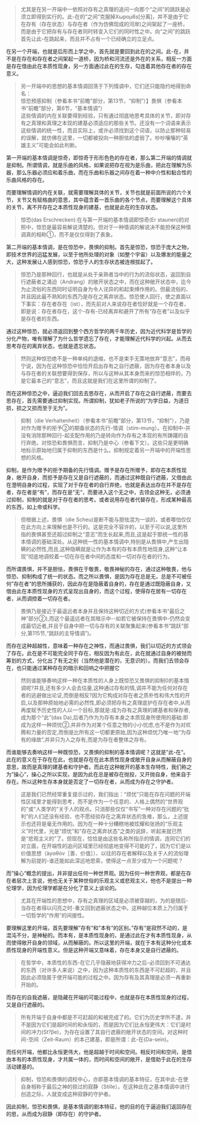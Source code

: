 <blockquote data-pid="6nIaNNA2">尤其是在另一开端中一依照对存有之真理的追问一向那个“之间”的跳跃是必须立即得到实行的。此-在的“之间”克服掉Xωpoμ6s[分离]，并不是由于它在存有（存在状态）与存在者（作为仿佛现成的河岸)之间架起了一座桥，而是由于它把存有与存在者同时转变入它们的同时性之中。向“之间”的跳跃首先让此-在跳起来，而且并不占有一个已经确立的立足点。</blockquote><p data-pid="Rr6n4Pmi">在另一个开端，也就是后形而上学之中，首先就是要回到此在的之间。此-在，并不是在存在和存在者之间架起一道桥，因为桥和河流还是外在的关系，相反一方面是存在借由此在本质性现身，另一方面通过此在的生存，勾连着其他存在者的存在意义。</p><blockquote data-pid="dinG6EHB">另一开端中的思想的基本情调回荡于下列情调中，它们还只能隐约地得到命名：<br>惊恐预感抑制（参看本书“前瞻”部分，第13节，“抑制”）】畏惧（参看本书“前瞻”部分，第6节，“基本情调”）<br>这些情调的内在关联要得到经验，只有通过彻底地思考具体的关节，即对存有之真理和真理之本现的建基必须适应的那些关节。还没有一个词语来表示这些情调的统一性，而且实际上，或许必须找到这个词语，以防止那种轻易的误解，就仿佛在这里，一切都被投向一种胆怯的虚弱了。吵吵嚷嚷的“英雄主义”可能会如此判断。</blockquote><p data-pid="Y8uzMqJl">第一开端的基本情调是惊奇，即惊奇于形形色色的存在者，那么第二开端的情调就是抑制。所谓情调，就是乐曲的风格，如果说把存在视为是乐曲，把此在理解为乐器，那么乐器必须应和着乐曲，而在乐曲和乐器之间存在着一种中介性和黏合性的乐曲风格的存在。</p><p data-pid="LysB1lIw">而要理解情调的内在关联，就需要理解具体的关节，关节也就是前面所说的六个关节，关节又有赋格曲的意思，其中蕴含着一首乐曲的各个节点，而要理解这个具体的关节，离不开存在之本质性现身的建基，也就是此在的生存状态。</p><blockquote data-pid="3pDI-dJi">惊恐(das Erschrecken):在与第一开端的基本情调即惊奇(Er staunen)的对照中，惊恐是最容易解说清楚的。但对于一种情调的解说决不能担保这种情调真的相称①，而不是仅仅得到了表象。</blockquote><p data-pid="-avWdJgg">第二开端的基本情调，是在惊恐中，畏惧的抑制。首先是惊恐，惊恐于庞大之物，即技术世界的迅猛发展，以至于他所处理的对象（如整个宇宙）以及爆发的能量之大，这种发展让人感到惊恐，惊恐于人的生存状态被连根拔起了。</p><blockquote data-pid="xc_7ri--">惊恐乃是那种回行，也就是从处于亲熟者当中的行为的流俗状态，返回到自行遮蔽者之涌迫（Andrang）的敞开状态之中，而在这种敞开状态中，迄今为止流俗的东西同时证明自身为令人诧异的和起束缚作用的。但最流俗的、并且因此最不熟知的东西乃是存在之离弃状态。惊恐使人回行，使之直面以下事实：存在者存在（ist），而先前对人来说存在者恰好就是一个存在者，即是说：存在者存在，这个-存有-已经离弃和避开了所有“存在者”以及似乎是存在者的东西。</blockquote><p data-pid="jCvYwLS0">通过这种惊恐，就必须返回到整个西方哲学的两千年历史，因为近代科学是哲学的分化产物，唯有理解了为什么哲学遗忘了存在，才能理解近代科学的兴起。从而去思考存在的离弃状态，也就是遗忘状态。</p><blockquote data-pid="ACOM9RSA">然则这种惊恐绝不是一种单纯的退缩，也不是束手无策地放弃“意志”，而毋宁说，因为在这种惊恐中恰恰开启出存有之自行遮蔽，因为存在者本身以及与存在者的关联想要得到保存，所以与这种从其本身而来的惊恐相伴的，乃是它最本己的“意志”，而且这就是我们在这里所谓的抑制了。</blockquote><p data-pid="w6kr9Wx0">而在这种惊恐之中，逼迫我们回去去思存在，从而开启了存在之自行遮蔽，而要去思存在，首先需要通过抑制实现。所谓抑制，犹如老子所说的“为学日益，为道日损，损之又损而至于无为”。</p><blockquote data-pid="BJVyGRYY">抑制（die Verhaltenheit）（参看本书“前瞻”部分，第13节，“抑制”），乃是对作为赠予的拒予②的期备状态的先行-情调（stim-mung）。在抑制中-并没有消除那种回行-起支配作用的乃是转向作为存有之本现的有所踌躇的自行弃绝。对惊恐和畏惧而言，抑制乃是中心（参看下文）。这些只是更明确地标示原始地归属于抑制的东西是什么。抑制规定着另一开端中的开端性思想的风格。</blockquote><p data-pid="DRA58r8U">抑制，是作为赠予的拒予期备的先行情调。赠予是存在所赠予，即存在本质性现身，敞开自身，而拒予是存在又是自行遮蔽的，而通过这种既自行遮蔽，又借由此在澄明自身的过程，实现了对于存在者的自行弃绝，也就是表达出存在并不是存在者，存在者是“有”，而存在是”无“，而要进入这个无之中，去领会这种无，必须通过抑制，抑制的就是对于存在者的思考。或者说用存在者代替存在，形成某种最高的东西，如上帝或科学。</p><blockquote data-pid="ksKxlmDI">但根据上述，畏惧（die Scheu)是断不能与胆怯混为一谈的，或者哪怕仅仅在此方向上来理解也是不行的。这是完全不容许的，以至于可以说,这里所指的畏惧甚至还超过抑制之“意志”而生长起来,而且,这是起于那统一性的基本情调的基础深处。从这种统一性的基本情调中,特别是从畏惧中,产生出隐瞒的必然性,而且,这种隐瞒就是让作为本有的存有本质性地现身,这种“让本现”彻底地调校着一切在存在者中间的态度和一切对存在者的行为。</blockquote><p data-pid="zEC3XyzP">而所谓畏惧，并不是胆怯，畏惧在于敬畏，敬畏神秘的存在，通过这种敬畏，他与惊恐、抑制构成了统一的状态。而之所以畏惧，是因为存在总是无，总是不可被任何”存在者“的思所捕获的，因此存在是隐蔽着自身的，存在是通过既隐蔽自身，又借由此在本质性现身的方式呈现出自身的，而这个过程，使得存在居有一切存在者，从而调控着一切存在者。</p><blockquote data-pid="1o4QqDgg">畏惧乃是接近于最遥远者本身并且保持这种切近的方式(参看本书“最后之神”部分②),而这个最遥远者在其暗示中--如若它被保持在畏惧中-仍然会变成最切近者,并且于自身中把一切与存有的关联聚集起来(参看本书“跳跃”部分,第115节,“跳跃的主导情调”)。</blockquote><p data-pid="b713zHhe">而存在这种超越性，意味着一种存在之神性，而通过畏惧，我们以切近的方式领会了存在。此在是不可能完全同于存在，相反因为有此在，此在就通过自身的被抛而筹划的方式，分化出了有无之别（当然他是潜在的，无意识的）。而我们去领会存在，也只能通过某种存在的暗示和回响之中把握它</p><blockquote data-pid="_23V3NXu">然则谁能够奏响这样一种在本质性的人身上既惊恐又畏惧的抑制0的基本情调呢?并且,还有多少人会去估量,这种通过存有的情,调并不能为任何对存在者的逃避做出论证,而倒是相反?因为它构成对存在者之质朴性和伟大性的开启,以及那种原始地必需的必然性,即必须把存有之真理底护在存在者中,从而再度赋予历史性的人以一个目标,那就是:成为存有之真理的建基者和保存者,成为那个“此”(das Da),后者乃作为为存有本身之本质现身所使用的基础:即成为这样一种烦忧②,并非作为对某个任意之物的小小忧虑,也不是作为对欢腾和力量的否定,而倒是比所有这一切都更原始,因为这种烦忧乃唯一地“为存有的缘故”,并非只为人之存有,而是为存在者整体之存有。</blockquote><p data-pid="edDgf13A">而谁能够去奏响这样一种既惊恐，又畏惧的抑制的基本情调呢？这就是”此-在“。此在的意义在于存在在此，也就是存在在此本质性现身或敞开自身从而解蔽自身的意思，故而是真理的建基者和守护者。而此在这种敞开的基本生存特性，我们称之为”操心“，操心之所以实现，是因为此在总是被存在抛投，又开抛自身，他来自于存在。所以这种生存本身就是否定了一切存在者，从而成为存在之守护者。</p><blockquote data-pid="lBSPVEoh">这是我们已然经常重复提示过的，我们指出：“烦忧”只能在存在问题的开端性区域里才能得到思考，而不是作为一个任意的、人格上偶然的“世界观的”或“人类学的”关于人的观点。只消那些仅仅“书写”一种对存在问题的“批判”的人们还没有经验、也不愿经验存在之离弃状态的急难，那么，上述提示也还将是毫无作用的。因为在一种十分糟糕地被炫耀和张扬的“乐观主义”时代里，光是“烦忧”和“存在之离弃状态”之类的说辞，听起来就已然是“悲观主义的”了。但现在，恰恰是由这些名称所指示的情调，连同它们的对立面，在开端性的追问区域里已经彻底地变得不可能的了，因为它们是以价值思想（àyαθóv［善、价值］）、以往的存在者解释以及关于人的流俗理解为前提的-谁还能如此深远地思索，使得这一点至少成为一个问题呢？</blockquote><p data-pid="ZcenGhCV">而”操心“概念的提出，并非提出任何一种世界观。因为任何一种世界观，都是在存在者层次上言说，他也无关于某种世俗的乐观主义或悲观主义，他也不是提出一种伦理学，因为伦理学都是在分化了意义上谈论的。</p><blockquote data-pid="Rp9SiRjx">尤其在开端性的思想中，存有之真理的区域是必须被穿越的，为的是随后-当存在者得以闪亮之时-重又回到遮蔽状态之中。这种越位本质上乃归属于一切哲学的“作用”的间接性。</blockquote><p data-pid="opqD557Y">要理解这里的开端，首先要理解”存有“和”本有“的区别。”存有“是寂然不动的，是混沌不分，是神秘的。而本有，是本质性现身的，是通过此在才有本质性现身，从而使得敞开自身的领域，从而解蔽的。所以这里的开端，就在于本有这种分化或本质性现身的开端性意义。但是这种开端又意味着，存在本身又是自行遮蔽的。</p><blockquote data-pid="Eq_-18ow">在哲学中，本质性的东西-在它几乎隐蔽地获得冲力之后-必须回到不可通达的东西（对许多人来说）之中，因为这种本质性的东西是不可赶超的，并且因此必须隐匿于使开端可能的过程之中。因为存有及其真理是必须一再重新开始的。</blockquote><p data-pid="Q4yJs8wu">而存在的自我遮蔽，是隐藏在开端的可能过程中，也就是存在本质性现身的过程，又是自行遮蔽的。</p><blockquote data-pid="LBCIvBK8">所有开端于自身中都是不可赶超的和被完成了的。它们为历史学所不逮，并不是因为它们是超时间的和永恒的，而是因为它们比永恒更伟大：它们是时间的冲力(St?βe)，为存在设置了其自行遮蔽的敞开状态的空间。对这种时间-空间（Zeit-Raum）的本己建基，即是所谓：此-在(Da-sein)。</blockquote><p data-pid="fwwqyBMN">而任何开端，他都比永恒更伟大，他是超越于时间和空间。相反时间和空间，是借由本有的本质性现身，才共属一体的，而时间和空间的敞开，是借助于此在的生存活动建基的。</p><blockquote data-pid="gWRa-pj6">抑制，惊恐和畏惧的调校中心，亦即基本情调的基本特征，在其中此-在使自身相称于最后之神的掠过的寂静（Stille）。在这种此在之基本情调中进行创造之际，人就变成这种寂静的守护者。</blockquote><p data-pid="Ntsv49Sr">因此抑制，惊恐和畏惧，是基本情调的剧本特征，他的目的在于逼迫我们返回存在的思，从而成为寂静（即存在）的守护者。</p><p></p>